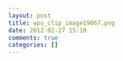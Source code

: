 ```yaml
---
layout: post
title: wps_clip_image19667.png
date: 2012-02-27 15:10
comments: true
categories: []
---
```


